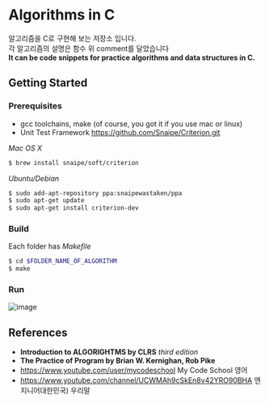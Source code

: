 # Algorithms in C
알고리즘을 C로 구현해 보는 저장소 입니다.<br>
각 알고리즘의 설명은 함수 위 comment를 달았습니다<br>
**It can be code snippets for practice algorithms and data structures in C.**<br> 

## Getting Started

### Prerequisites
- gcc toolchains, make (of course, you got it if you use mac or linux)
- Unit Test Framework 
https://github.com/Snaipe/Criterion.git

*Mac OS X* 
```bash
$ brew install snaipe/soft/criterion
```
*Ubuntu/Debian*
```bash
$ sudo add-apt-repository ppa:snaipewastaken/ppa
$ sudo apt-get update
$ sudo apt-get install criterion-dev
```

### Build
Each folder has *Makefile*
```bash
$ cd $FOLDER_NAME_OF_ALGORITHM
$ make
```
### Run
![image](https://user-images.githubusercontent.com/1715346/43891926-88a7a21a-9c05-11e8-9051-ca453037abaa.png)

## References

* **Introduction to ALGORIGHTMS by CLRS** *third edition*
* **The Practice of Program by Brian W. Kernighan, Rob Pike**
* https://www.youtube.com/user/mycodeschool My Code School 영어
* https://www.youtube.com/channel/UCWMAh9cSkEn8v42YRO90BHA 엔지니어대한민국) 우리말





